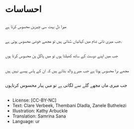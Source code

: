 # احساسات

##
میرا دل بہت سی چیزیں محسوس کرتا ہے

##
جب میری نانی شام میں کہانیاں سُناتی ہیں تو مجھے خوشی محسوس ہوتی ہے.

##
جب میں اپنے دوست کے ساتھ کھیلتا ہوں تو میں پاگل پن محسوس کرتا ہوں


##
مجھے برا محسوس ہوتا ہے جب میرے والد بتاتے ہیں کہ ان کے پاس پیسے نہیں ہیں

##
جب میری ماں مجھے گلے سے لگاتی ہے تو میں پیار محسوس کرتاہوں

##
* License: [CC-BY-NC]
* Text: Clare Verbeek, Thembani Dladla, Zanele Buthelezi
* Illustration: Kathy Arbuckle
* Translation: Samrina Sana
* Language: ur
